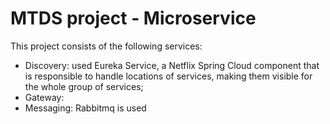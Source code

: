 # MTDS project - Microservice

This project consists of the following services:

* Discovery: used Eureka Service, a Netflix Spring Cloud component that is responsible to handle locations of services, making them visible for the whole group of services;
* Gateway: 
* Messaging: Rabbitmq is used 


